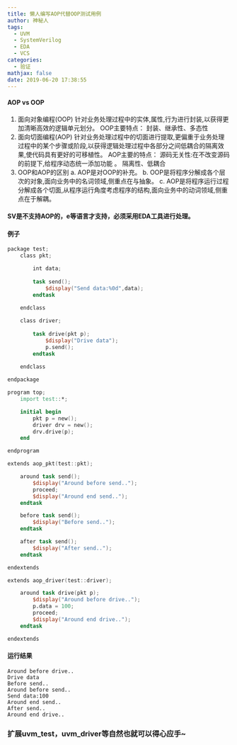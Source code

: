 ```yaml
---
title: 懒人编写AOP代替OOP测试用例
author: 神秘人
tags:
  - UVM
  - SystemVerilog
  - EDA
  - VCS
categories:
  - 验证
mathjax: false
date: 2019-06-20 17:38:55
---
```


####  AOP vs OOP
1. 面向对象编程(OOP)
针对业务处理过程中的实体,属性,行为进行封装,以获得更加清晰高效的逻辑单元划分。
OOP主要特点：
封装、继承性、多态性
2. 面向切面编程(AOP)
针对业务处理过程中的切面进行提取,更偏重于业务处理过程中的某个步骤或阶段,以获得逻辑处理过程中各部分之间低耦合的隔离效果,使代码具有更好的可移植性。
AOP主要的特点：
源码无关性:在不改变源码的前提下,给程序动态统一添加功能 。
隔离性、低耦合
3. OOP和AOP的区别
a. AOP是对OOP的补充。
b. OOP是将程序分解成各个层次的对象,面向业务中的名词领域,侧重点在与抽象。
c. AOP是将程序运行过程分解成各个切面,从程序运行角度考虑程序的结构,面向业务中的动词领域,侧重点在于解耦。
####  SV是不支持AOP的，e等语言才支持，必须采用EDA工具进行处理。
#### 例子
```verilog
package test;
    class pkt;

        int data;
    
        task send();
            $display("Send data:%0d",data);
        endtask
    
    endclass

    class driver;
    
        task drive(pkt p);
            $display("Drive data");
            p.send();
        endtask
    
    endclass

endpackage

program top;
    import test::*;

    initial begin
        pkt p = new();
        driver drv = new();
        drv.drive(p);
    end

endprogram

extends aop_pkt(test::pkt);

    around task send();
        $display("Around before send..");
        proceed;
        $display("Around end send..");
    endtask

    before task send();
        $display("Before send..");
    endtask

    after task send();
        $display("After send..");
    endtask

endextends

extends aop_driver(test::driver);

    around task drive(pkt p);
        $display("Around before drive..");
        p.data = 100;
        proceed;
        $display("Around end drive..");
    endtask

endextends
```
#### 运行结果
```shell
Around before drive..
Drive data
Before send..
Around before send..
Send data:100
Around end send..
After send..
Around end drive..
```
### 扩展uvm_test，uvm_driver等自然也就可以得心应手~